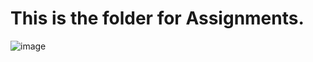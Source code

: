 #  This is the folder for Assignments.

![image](https://user-images.githubusercontent.com/79015800/196113803-7ab8b712-462b-4bd0-a3e9-432afeae4403.png)
